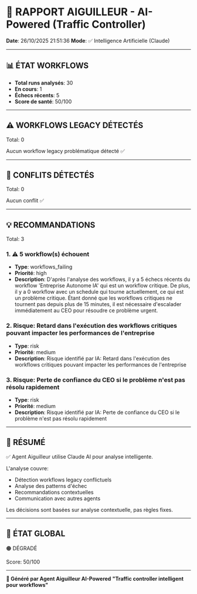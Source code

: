 # 🚦 RAPPORT AIGUILLEUR - AI-Powered (Traffic Controller)

**Date**: 26/10/2025 21:51:36
**Mode**: ✅ Intelligence Artificielle (Claude)

---

## 📊 ÉTAT WORKFLOWS

- **Total runs analysés**: 30
- **En cours**: 1
- **Échecs récents**: 5
- **Score de santé**: 50/100

---

## ⚠️  WORKFLOWS LEGACY DÉTECTÉS

Total: 0



Aucun workflow legacy problématique détecté ✅

---

## 🚨 CONFLITS DÉTECTÉS

Total: 0

Aucun conflit ✅

---

## 💡 RECOMMANDATIONS

Total: 3


### 1. ⚠️ 5 workflow(s) échouent

- **Type**: workflows_failing
- **Priorité**: high
- **Description**: D'après l'analyse des workflows, il y a 5 échecs récents du workflow 'Entreprise Autonome IA' qui est un workflow critique. De plus, il y a 0 workflow avec un schedule qui tourne actuellement, ce qui est un problème critique. Étant donné que les workflows critiques ne tournent pas depuis plus de 15 minutes, il est nécessaire d'escalader immédiatement au CEO pour résoudre ce problème urgent.


### 2. Risque: Retard dans l'exécution des workflows critiques pouvant impacter les performances de l'entreprise

- **Type**: risk
- **Priorité**: medium
- **Description**: Risque identifié par IA: Retard dans l'exécution des workflows critiques pouvant impacter les performances de l'entreprise


### 3. Risque: Perte de confiance du CEO si le problème n'est pas résolu rapidement

- **Type**: risk
- **Priorité**: medium
- **Description**: Risque identifié par IA: Perte de confiance du CEO si le problème n'est pas résolu rapidement




---

## 🎯 RÉSUMÉ

✅ Agent Aiguilleur utilise Claude AI pour analyse intelligente.

L'analyse couvre:
- Détection workflows legacy conflictuels
- Analyse des patterns d'échec
- Recommandations contextuelles
- Communication avec autres agents

Les décisions sont basées sur analyse contextuelle, pas règles fixes.

---

## 🔄 ÉTAT GLOBAL

🟠 DÉGRADÉ

Score: 50/100

---

**🚦 Généré par Agent Aiguilleur AI-Powered**
**"Traffic controller intelligent pour workflows"**
